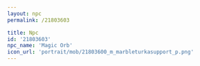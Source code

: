 ```yaml
---
layout: npc
permalink: /21803603

title: Npc
id: '21803603'
npc_name: 'Magic Orb'
icon_url: 'portrait/mob/21803600_m_marbleturkasupport_p.png'
---
```

